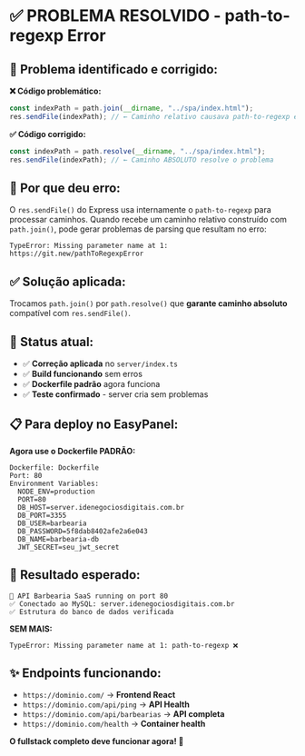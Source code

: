 # ✅ PROBLEMA RESOLVIDO - path-to-regexp Error

## 🎯 **Problema identificado e corrigido:**

**❌ Código problemático:**

```typescript
const indexPath = path.join(__dirname, "../spa/index.html");
res.sendFile(indexPath); // ← Caminho relativo causava path-to-regexp error
```

**✅ Código corrigido:**

```typescript
const indexPath = path.resolve(__dirname, "../spa/index.html");
res.sendFile(indexPath); // ← Caminho ABSOLUTO resolve o problema
```

## 🔧 **Por que deu erro:**

O `res.sendFile()` do Express usa internamente o `path-to-regexp` para processar caminhos. Quando recebe um caminho relativo construído com `path.join()`, pode gerar problemas de parsing que resultam no erro:

```
TypeError: Missing parameter name at 1: https://git.new/pathToRegexpError
```

## ✅ **Solução aplicada:**

Trocamos `path.join()` por `path.resolve()` que **garante caminho absoluto** compatível com `res.sendFile()`.

## 🚀 **Status atual:**

- ✅ **Correção aplicada** no `server/index.ts`
- ✅ **Build funcionando** sem erros
- ✅ **Dockerfile padrão** agora funciona
- ✅ **Teste confirmado** - server cria sem problemas

## 📋 **Para deploy no EasyPanel:**

**Agora use o Dockerfile PADRÃO:**

```
Dockerfile: Dockerfile
Port: 80
Environment Variables:
  NODE_ENV=production
  PORT=80
  DB_HOST=server.idenegociosdigitais.com.br
  DB_PORT=3355
  DB_USER=barbearia
  DB_PASSWORD=5f8dab8402afe2a6e043
  DB_NAME=barbearia-db
  JWT_SECRET=seu_jwt_secret
```

## 🎯 **Resultado esperado:**

```
🚀 API Barbearia SaaS running on port 80
✅ Conectado ao MySQL: server.idenegociosdigitais.com.br
✅ Estrutura do banco de dados verificada
```

**SEM MAIS:**

```
TypeError: Missing parameter name at 1: path-to-regexp ❌
```

## ✨ **Endpoints funcionando:**

- `https://dominio.com/` → **Frontend React**
- `https://dominio.com/api/ping` → **API Health**
- `https://dominio.com/api/barbearias` → **API completa**
- `https://dominio.com/health` → **Container health**

**O fullstack completo deve funcionar agora! 🎯**
